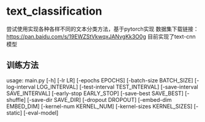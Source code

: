 # text_classification
尝试使用实现各种各样不同的文本分类方法，基于pytorch实现
数据集下载链接：https://pan.baidu.com/s/19EWZStVkwqxJANvgKk3O0g
目前实现了text-cnn模型

## 训练方法
usage: main.py [-h] [-lr LR] [-epochs EPOCHS] [-batch-size BATCH_SIZE]
               [-log-interval LOG_INTERVAL] [-test-interval TEST_INTERVAL]
               [-save-interval SAVE_INTERVAL] [-early-stop EARLY_STOP]
               [-save-best SAVE_BEST] [-shuffle] [-save-dir SAVE_DIR]
               [-dropout DROPOUT] [-embed-dim EMBED_DIM]
               [-kernel-num KERNEL_NUM] [-kernel-sizes KERNEL_SIZES] [-static]
               [-eval-model]
